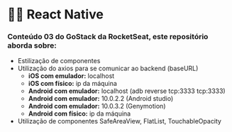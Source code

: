 # 🐱‍👓 React Native

### Conteúdo 03 do GoStack da RocketSeat, este repositório aborda sobre:

*   Estilização de componentes
*   Utilização do axios para se comunicar ao backend (baseURL)
    *   **iOS com emulador:** localhost
    *   **iOS com físico:** ip da máquina
    *   **Android com emulador:** localhost (adb reverse tcp:3333 tcp:3333)
    *   **Android com emulador:** 10.0.2.2 (Android studio)
    *   **Android com emulador:** 10.0.3.2 (Genymotion)
    *   **Android com físico:** ip da máquina
*   Utilização de componentes SafeAreaView, FlatList, TouchableOpacity
